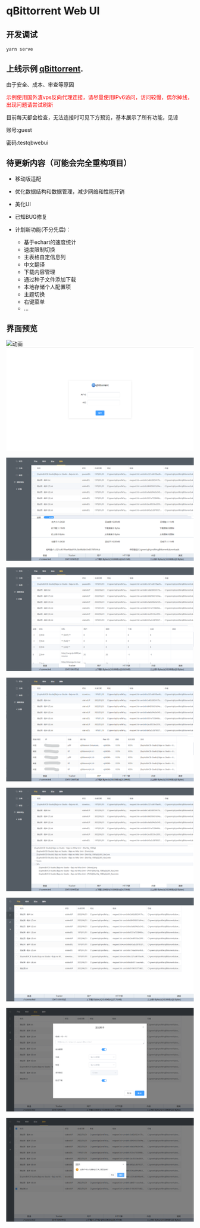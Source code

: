 # qBittorrent Web UI

## 开发调试

```
yarn serve
```

## 上线示例 [qBittorrent](https://qb.xiezi08.ink/).

由于安全、成本、审查等原因

<font color=red>示例使用国外渣vps反向代理连接，请尽量使用IPv6访问，访问较慢，偶尔掉线，出现问题请尝试刷新</font>

目前每天都会检查，无法连接时可见下方预览，基本展示了所有功能，见谅

账号:guest

密码:testqbwebui

## 待更新内容（可能会完全重构项目）

- 移动版适配
- 优化数据结构和数据管理，减少网络和性能开销
- 美化UI

- 已知BUG修复
- 计划新功能(不分先后)：
  - 基于echart的速度统计
  - 速度限制切换
  - 主表格自定信息列
  - 中文翻译
  - 下载内容管理
  - 通过种子文件添加下载
  - 本地存储个人配置项
  - 主题切换
  - 右键菜单
  - ...

## 界面预览

![动画](preview/README/动画.gif)![image-20220621170723211](preview/README/image-20220621170723211-16558077657981.png)

![image-20220621165810461](preview/README/image-20220621165814123.png)

![image-20220621165810461](preview/README/image-20220621165810461.png)

![image-20220621170020500](preview/README/image-20220621170020500.png)

![image-20220621165850102](preview/README/image-20220621165850102.png)

![image-20220621170531047](preview/README/image-20220621170531047.png)

![image-20220621170557602](preview/README/image-20220621170557602.png)

![image-20220621170630405](preview/README/image-20220621170630405.png)